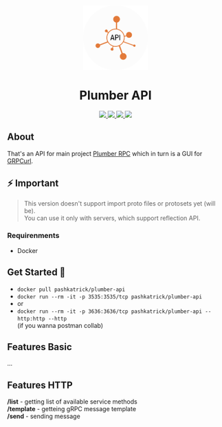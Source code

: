 <p align="center">
  <img src="./assets/api_logo.png" width="150"/>
</p>
<h1 align="center">Plumber API</h1>

<p align="center">
  <a href="https://github.com/pashkatrick/Plumber-API"><img src="https://img.shields.io/badge/Made%20with-Python-1f425f.svg" />  
  <a href="https://github.com/pashkatrick/Plumber"><img src="https://img.shields.io/badge/Build%20with-Electron-1f425f.svg" />
  <a href="https://pshktrck.ru/plumber/">
    <img src="https://img.shields.io/badge/changelog-👈-green.svg" />
  </a>
  <a href="https://t.me/pashkatwit">
    <img src="https://img.shields.io/badge/telegram-🔔-green.svg" />
  </a>  
</p>

## About
That's an API for main project [Plumber RPC](https://github.com/pashkatrick/Plumber-API) which in turn is a GUI for [GRPCurl](https://github.com/fullstorydev/grpcurl). 

## ⚡ Important

> This version doesn't support import proto files or protosets yet (will be).  
> You can use it only with servers, which support reflection API.

### Requirenments

- Docker

## Get Started 🚀

- `docker pull pashkatrick/plumber-api`
- `docker run --rm -it -p 3535:3535/tcp pashkatrick/plumber-api`
- or 
- `docker run --rm -it -p 3636:3636/tcp pashkatrick/plumber-api --http:http --http`  
(if you wanna postman collab)

## Features Basic
...

## Features HTTP
**/list** - getting list of available service methods  
**/template** - getteing gRPC message template  
**/send** - sending message  
 
